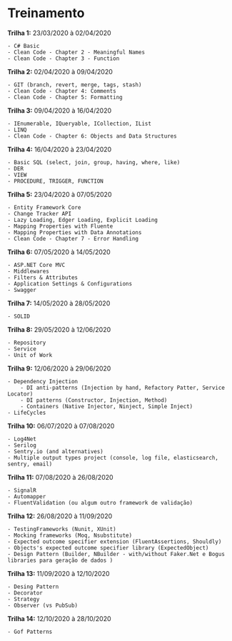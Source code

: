 # Treinamento 

**Trilha 1:** 23/03/2020 à 02/04/2020

	- C# Basic
	- Clean Code - Chapter 2 - Meaningful Names
	- Clean Code - Chapter 3 - Function

**Trilha 2:** 02/04/2020 à 09/04/2020

	- GIT (branch, revert, merge, tags, stash)
	- Clean Code - Chapter 4: Comments
	- Clean Code - Chapter 5: Formatting

**Trilha 3:** 09/04/2020 à 16/04/2020

	- IEnumerable, IQueryable, ICollection, IList
	- LINQ
	- Clean Code - Chapter 6: Objects and Data Structures

**Trilha 4:** 16/04/2020 à 23/04/2020

	- Basic SQL (select, join, group, having, where, like)
	- DER
	- VIEW
	- PROCEDURE, TRIGGER, FUNCTION

**Trilha 5:** 23/04/2020 à 07/05/2020

	- Entity Framework Core
	- Change Tracker API
	- Lazy Loading, Edger Loading, Explicit Loading
	- Mapping Properties with Fluente
	- Mapping Properties with Data Annotations
	- Clean Code - Chapter 7 - Error Handling

**Trilha 6:** 07/05/2020 à 14/05/2020

	- ASP.NET Core MVC
	- Middlewares
	- Filters & Attributes
	- Application Settings & Configurations
	- Swagger

**Trilha 7:** 14/05/2020 à 28/05/2020

	- SOLID

**Trilha 8:** 29/05/2020 à 12/06/2020

	- Repository
	- Service
	- Unit of Work

**Trilha 9:** 12/06/2020 à 29/06/2020

	- Dependency Injection
		- DI anti-patterns (Injection by hand, Refactory Patter, Service Locator)
		- DI patterns (Constructor, Injection, Method)
		- Containers (Native Injector, Ninject, Simple Inject)
	- LifeCycles

**Trilha 10:** 06/07/2020 à 07/08/2020

	- Log4Net
	- Serilog
	- Sentry.io (and alternatives)
	- Multiple output types project (console, log file, elasticsearch, sentry, email) 

**Trilha 11:** 07/08/2020 à 26/08/2020

	- SignalR
	- Automapper
	- FluentValidation (ou algum outro framework de validação)

**Trilha 12:** 26/08/2020 à 11/09/2020

	- TestingFrameworks (Nunit, XUnit)
	- Mocking frameworks (Moq, Nsubstitute)
	- Expected outcome specifier extension (FluentAssertions, Shouldly)
	- Objects's expected outcome specifier library (ExpectedObject)
	- Design Pattern (Builder, NBuilder - with/without Faker.Net e Bogus libraries para geração de dados )

**Trilha 13:** 11/09/2020 à 12/10/2020

	- Desing Pattern
	- Decorator
	- Strategy
	- Observer (vs PubSub)

**Trilha 14:** 12/10/2020 à 28/10/2020

	- Gof Patterns

